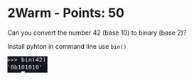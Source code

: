  # 2Warm - Points: 50
 
Can you convert the number 42 (base 10) to binary (base 2)?

Install pyhton in command line use ```bin()```

![image](https://github.com/bohsiang/CTF_practice/blob/master/picoCTF2019/picture/2Warn.png)

